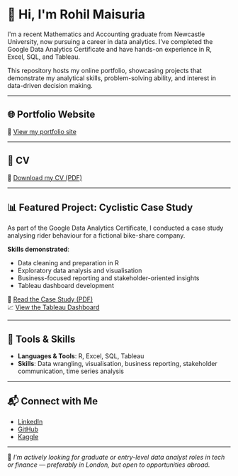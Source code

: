 # 👋 Hi, I'm Rohil Maisuria

I'm a recent Mathematics and Accounting graduate from Newcastle University, now pursuing a career in data analytics. I’ve completed the Google Data Analytics Certificate and have hands-on experience in R, Excel, SQL, and Tableau.

This repository hosts my online portfolio, showcasing projects that demonstrate my analytical skills, problem-solving ability, and interest in data-driven decision making.

---

## 🌐 Portfolio Website
🔗 [View my portfolio site](https://rohilmaisuria.github.io)

---

## 📄 CV
📎 [Download my CV (PDF)](https://rohilmaisuria.github.io/Rohil_Maisuria_CV.pdf)

---

## 📊 Featured Project: Cyclistic Case Study
As part of the Google Data Analytics Certificate, I conducted a case study analysing rider behaviour for a fictional bike-share company.

**Skills demonstrated**:
- Data cleaning and preparation in R
- Exploratory data analysis and visualisation
- Business-focused reporting and stakeholder-oriented insights
- Tableau dashboard development

📄 [Read the Case Study (PDF)](https://rohilmaisuria.github.io/cyclistic_case_study.pdf)  
📈 [View the Tableau Dashboard](https://public.tableau.com/views/Cyclisticproject_17457740648200/Dashboard2)

---

## 🧰 Tools & Skills
- **Languages & Tools**: R, Excel, SQL, Tableau
- **Skills**: Data wrangling, visualisation, business reporting, stakeholder communication, time series analysis

---

## 📬 Connect with Me
- [LinkedIn](https://linkedin.com/in/rohil-maisuria-400b291ba)
- [GitHub](https://github.com/rohilmaisuria)
- [Kaggle](https://www.kaggle.com/rohil02)

---

📌 *I'm actively looking for graduate or entry-level data analyst roles in tech or finance — preferably in London, but open to opportunities abroad.*
